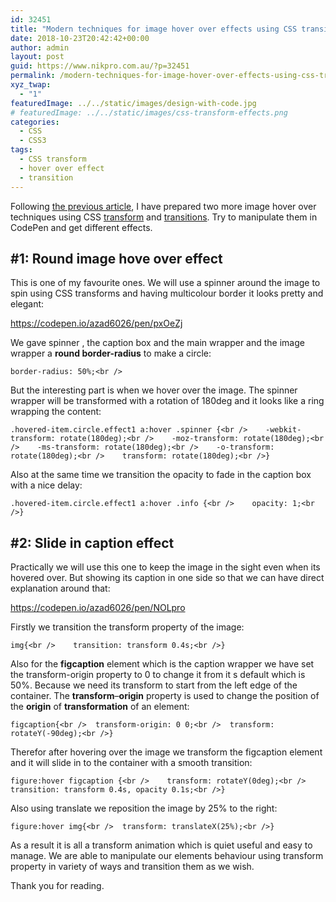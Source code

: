 ```yaml
---
id: 32451
title: "Modern techniques for image hover over effects using CSS transition and transform: part 2"
date: 2018-10-23T20:42:42+00:00
author: admin
layout: post
guid: https://www.nikpro.com.au/?p=32451
permalink: /modern-techniques-for-image-hover-over-effects-using-css-transition-and-transform-part-2/
xyz_twap:
  - "1"
featuredImage: ../../static/images/design-with-code.jpg
# featuredImage: ../../static/images/css-transform-effects.png
categories:
  - CSS
  - CSS3
tags:
  - CSS transform
  - hover over effect
  - transition
---
```


Following [the previous article](https://www.nikpro.com.au/modern-techniques-for-image-hover-over-effects-using-css-transition-and-animation-part-1/), I have prepared two more image hover over techniques using CSS [transform](https://www.nikpro.com.au/manipulate-elements-visually-with-css-transform-explained-with-examples/) and [transitions](https://www.nikpro.com.au/css-transitions-and-animations-explained-with-examples/). Try to manipulate them in CodePen and get different effects.

## #1: Round image hove over effect

This is one of my favourite ones. We will use a spinner around the image to spin using CSS transforms and having multicolour border it looks pretty and elegant:

https://codepen.io/azad6026/pen/pxOeZj

We gave spinner , the caption box and the main wrapper and the image wrapper a **round border-radius** to make a circle:

```
border-radius: 50%;<br />
```

But the interesting part is when we hover over the image. The spinner wrapper will be transformed with a rotation of 180deg and it looks like a ring wrapping the content:

```
.hovered-item.circle.effect1 a:hover .spinner {<br />    -webkit-transform: rotate(180deg);<br />    -moz-transform: rotate(180deg);<br />    -ms-transform: rotate(180deg);<br />    -o-transform: rotate(180deg);<br />    transform: rotate(180deg);<br />}
```

Also at the same time we transition the opacity to fade in the caption box with a nice delay:

```
.hovered-item.circle.effect1 a:hover .info {<br />    opacity: 1;<br />}
```

## #2: Slide in caption effect

Practically we will use this one to keep the image in the sight even when its hovered over. But showing its caption in one side so that we can have direct explanation around that:

https://codepen.io/azad6026/pen/NOLpro

Firstly we transition the transform property of the image:

```
img{<br />    transition: transform 0.4s;<br />}
```

Also for the **figcaption** element which is the caption wrapper we have set the transform-origin property to 0 to change it from it s default which is 50%. Because we need its transform to start from the left edge of the container. The&nbsp;**transform**&#8211;**origin**&nbsp;property is used to change the position of the&nbsp;**origin**&nbsp;of&nbsp;**transformation**&nbsp;of an element:

```
figcaption{<br />  transform-origin: 0 0;<br />  transform: rotateY(-90deg);<br />}
```

Therefor after hovering over the image we transform the figcaption element and it will slide in to the container with a smooth transition:

```
figure:hover figcaption {<br />    transform: rotateY(0deg);<br />    transition: transform 0.4s, opacity 0.1s;<br />}
```

Also using translate we&nbsp;reposition the image by 25% to the right:

```
figure:hover img{<br />  transform: translateX(25%);<br />}
```

As a result it is all a transform animation which is quiet useful and easy to manage. We are able to manipulate our elements behaviour using transform property in variety of ways and transition them as we wish.

Thank you for reading.
